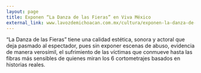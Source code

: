 ```yaml
---
layout: page
title: Exponen “La Danza de las Fieras” en Viva México
external_link: www.lavozdemichoacan.com.mx/cultura/exponen-la-danza-de-las-fieras-en-viva-mexico/
---
```


“La Danza de las Fieras” tiene una calidad estética, sonora y actoral que deja pasmado al espectador, pues sin exponer escenas de abuso, evidencia de manera verosímil, el sufrimiento de las víctimas que conmueve hasta las fibras más sensibles de quienes miran los 6 cortometrajes basados en historias reales.
